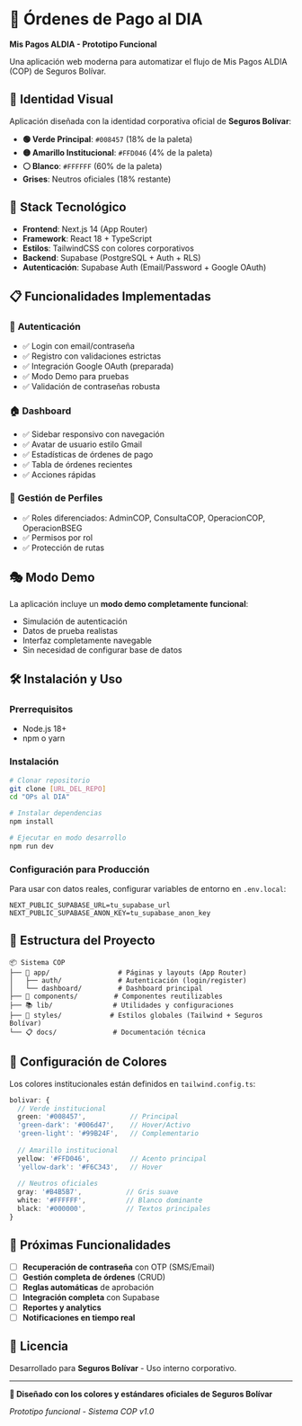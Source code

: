 # 🏢 Órdenes de Pago al DIA

**Mis Pagos ALDIA - Prototipo Funcional**

Una aplicación web moderna para automatizar el flujo de Mis Pagos ALDIA (COP) de Seguros Bolívar.

## 🎨 **Identidad Visual**

Aplicación diseñada con la identidad corporativa oficial de **Seguros Bolívar**:

- **🟢 Verde Principal**: `#008457` (18% de la paleta)
- **🟡 Amarillo Institucional**: `#FFD046` (4% de la paleta)  
- **⚪ Blanco**: `#FFFFFF` (60% de la paleta)
- **Grises**: Neutros oficiales (18% restante)

## 🚀 **Stack Tecnológico**

- **Frontend**: Next.js 14 (App Router)
- **Framework**: React 18 + TypeScript
- **Estilos**: TailwindCSS con colores corporativos
- **Backend**: Supabase (PostgreSQL + Auth + RLS)
- **Autenticación**: Supabase Auth (Email/Password + Google OAuth)

## 📋 **Funcionalidades Implementadas**

### 🔐 **Autenticación**
- ✅ Login con email/contraseña
- ✅ Registro con validaciones estrictas
- ✅ Integración Google OAuth (preparada)
- ✅ Modo Demo para pruebas
- ✅ Validación de contraseñas robusta

### 🏠 **Dashboard**
- ✅ Sidebar responsivo con navegación
- ✅ Avatar de usuario estilo Gmail
- ✅ Estadísticas de órdenes de pago
- ✅ Tabla de órdenes recientes
- ✅ Acciones rápidas

### 👥 **Gestión de Perfiles**
- ✅ Roles diferenciados: AdminCOP, ConsultaCOP, OperacionCOP, OperacionBSEG
- ✅ Permisos por rol
- ✅ Protección de rutas

## 🎭 **Modo Demo**

La aplicación incluye un **modo demo completamente funcional**:
- Simulación de autenticación
- Datos de prueba realistas
- Interfaz completamente navegable
- Sin necesidad de configurar base de datos

## 🛠️ **Instalación y Uso**

### Prerrequisitos
- Node.js 18+ 
- npm o yarn

### Instalación
```bash
# Clonar repositorio
git clone [URL_DEL_REPO]
cd "OPs al DIA"

# Instalar dependencias
npm install

# Ejecutar en modo desarrollo
npm run dev
```

### Configuración para Producción

Para usar con datos reales, configurar variables de entorno en `.env.local`:

```env
NEXT_PUBLIC_SUPABASE_URL=tu_supabase_url
NEXT_PUBLIC_SUPABASE_ANON_KEY=tu_supabase_anon_key
```

## 📁 **Estructura del Proyecto**

```
📦 Sistema COP
├── 🎨 app/                 # Páginas y layouts (App Router)
│   ├── auth/              # Autenticación (login/register)
│   └── dashboard/         # Dashboard principal
├── 🧩 components/         # Componentes reutilizables
├── 📚 lib/               # Utilidades y configuraciones
├── 🎪 styles/            # Estilos globales (Tailwind + Seguros Bolívar)
└── 📋 docs/              # Documentación técnica
```

## 🔧 **Configuración de Colores**

Los colores institucionales están definidos en `tailwind.config.ts`:

```typescript
bolivar: {
  // Verde institucional
  green: '#008457',           // Principal
  'green-dark': '#006d47',    // Hover/Activo
  'green-light': '#99B24F',   // Complementario
  
  // Amarillo institucional  
  yellow: '#FFD046',          // Acento principal
  'yellow-dark': '#F6C343',   // Hover
  
  // Neutros oficiales
  gray: '#B4B5B7',           // Gris suave
  white: '#FFFFFF',          // Blanco dominante
  black: '#000000',          // Textos principales
}
```

## 🎯 **Próximas Funcionalidades**

- [ ] **Recuperación de contraseña** con OTP (SMS/Email)
- [ ] **Gestión completa de órdenes** (CRUD)
- [ ] **Reglas automáticas** de aprobación
- [ ] **Integración completa** con Supabase
- [ ] **Reportes y analytics**
- [ ] **Notificaciones en tiempo real**

## 📄 **Licencia**

Desarrollado para **Seguros Bolívar** - Uso interno corporativo.

---

**🎨 Diseñado con los colores y estándares oficiales de Seguros Bolívar**

*Prototipo funcional - Sistema COP v1.0*
